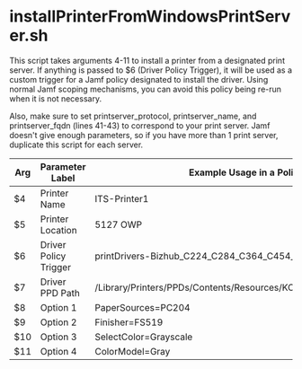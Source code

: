 installPrinterFromWindowsPrintServer.sh
===========

This script takes arguments 4-11 to install a printer from a designated print
server. If anything is passed to $6 (Driver Policy Trigger), it will be used
as a custom trigger for a Jamf policy designated to install the driver. Using
normal Jamf scoping mechanisms, you can avoid this policy being re-run when it
is not necessary.

Also, make sure to set printserver_protocol, printserver_name, and
printserver_fqdn (lines 41-43) to correspond to your print server. Jamf
doesn't give enough parameters, so if you have more than 1 print server,
duplicate this script for each server.

| Arg | Parameter Label       | Example Usage in a Policy                                       |
|-----|-----------------------|-----------------------------------------------------------------|
|  $4 | Printer Name          | ITS-Printer1                                                    |
|  $5 | Printer Location      | 5127 OWP                                                        |
|  $6 | Driver Policy Trigger | printDrivers-Bizhub_C224_C284_C364_C454_C554                    |
|  $7 | Driver PPD Path       | /Library/Printers/PPDs/Contents/Resources/KONICAMINOLTAC224e.gz |
|  $8 | Option 1              | PaperSources=PC204                                              |
|  $9 | Option 2              | Finisher=FS519                                                  |
| $10 | Option 3              | SelectColor=Grayscale                                           |
| $11 | Option 4              | ColorModel=Gray                                                 |

